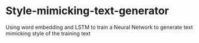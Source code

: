 # Style-mimicking-text-generator
Using word embedding and LSTM to train a Neural Network to generate text mimicking style of the training text

